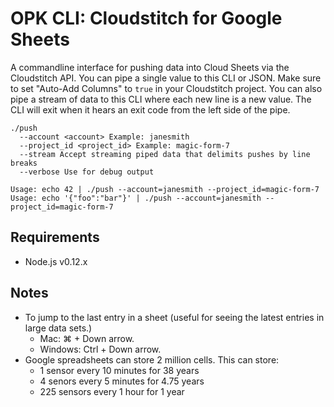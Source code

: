 # OPK CLI: Cloudstitch for Google Sheets  
A commandline interface for pushing data into Cloud Sheets via the Cloudstitch API. You can pipe a single value to this CLI or JSON. Make sure to set "Auto-Add Columns" to `true` in your Cloudstitch project. You can also pipe a stream of data to this CLI where each new line is a new value. The CLI will exit when it hears an exit code from the left side of the pipe. 

```
./push
  --account <account> Example: janesmith
  --project_id <project_id> Example: magic-form-7
  --stream Accept streaming piped data that delimits pushes by line breaks
  --verbose Use for debug output

Usage: echo 42 | ./push --account=janesmith --project_id=magic-form-7
Usage: echo '{"foo":"bar"}' | ./push --account=janesmith --project_id=magic-form-7
```

## Requirements
- Node.js v0.12.x

## Notes
- To jump to the last entry in a sheet (useful for seeing the latest entries in large data sets.)
  - Mac: ⌘ + Down arrow. 
  - Windows: Ctrl + Down arrow.
- Google spreadsheets can store 2 million cells. This can store:
  - 1 sensor every 10 minutes for 38 years
  - 4 senors every 5 minutes for 4.75 years
  - 225 sensors every 1 hour for 1 year

